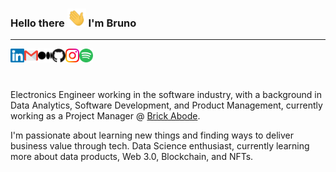 ### Hello there <img src="https://raw.githubusercontent.com/brunozimpel/brunozimpel/master/assets/hello.gif" width="30"> I'm Bruno
----------------------

<a href="https://www.linkedin.com/in/bruno-zimpel/"> <img align="left"
  alt="Bruno's LinkedIn" width="22px"
  src="https://raw.githubusercontent.com/brunozimpel/brunozimpel/master/assets/linkedin.svg"
  /> </a>

<a href="mailto:brunozimpel@gmail.com"> <img align="left" alt="Bruno's email"
  width="22px"
  src="https://raw.githubusercontent.com/brunozimpel/brunozimpel/master/assets/gmail.svg"
  /> </a>


<a href="https://medium.com/@brunozimpel"> <img align="left" alt="Bruno's Medium"
  width="22px"
  src="https://raw.githubusercontent.com/brunozimpel/brunozimpel/master/assets/medium.svg"
  /> </a>

<a href="https://github.com/brunozimpel"> <img align="left" alt="Bruno's Github"
  width="22px"
  src="https://raw.githubusercontent.com/brunozimpel/brunozimpel/master/assets/github.svg"
  /> </a>

<a href=https://www.instagram.com/brunozimpel/> <img align="left"
  alt="Bruno's Instagram" width="22px"
  src="https://raw.githubusercontent.com/brunozimpel/brunozimpel/master/assets/instagram.svg"
  /> </a> 
  
<a href="https://open.spotify.com/user/22tbu2ca4z6xncdglwnxizdeq?si=54dc9857945d40b8">
  <img align="left" alt="Abhishek's Spotify" width="22px"
  src="https://raw.githubusercontent.com/brunozimpel/brunozimpel/master/assets/spotify.svg"
  /> </a>

<br/>
<br/>
<br/>

Electronics Engineer working in the software industry, with a background in Data
Analytics, Software Development, and Product Management, currently working as a
Project Manager @ [Brick Abode](https://www.brickabode.com/).

I'm passionate about learning new things and finding ways to deliver business
value through tech. Data Science enthusiast, currently learning more about data
products, Web 3.0, Blockchain, and NFTs.
